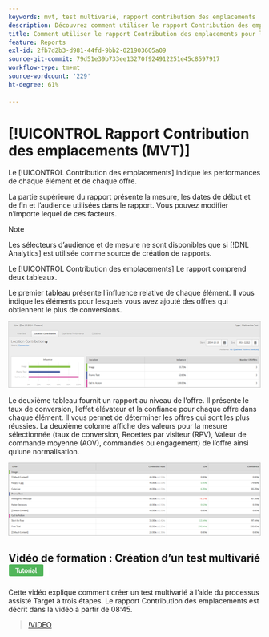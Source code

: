 ```yaml
---
keywords: mvt, test multivarié, rapport contribution des emplacements
description: Découvrez comment utiliser le rapport Contribution des emplacements pour Adobe [!DNL Target] Activités de ciblage d’expérience qui affichent les performances de chaque élément et de chaque offre.
title: Comment utiliser le rapport Contribution des emplacements pour les tests multivariés ?
feature: Reports
exl-id: 2fb7d2b3-d981-44fd-9bb2-021903605a09
source-git-commit: 79d51e39b733ee13270f924912251e45c8597917
workflow-type: tm+mt
source-wordcount: '229'
ht-degree: 61%

---
```


# [!UICONTROL Rapport Contribution des emplacements (MVT)]

Le [!UICONTROL Contribution des emplacements] indique les performances de chaque élément et de chaque offre.

La partie supérieure du rapport présente la mesure, les dates de début et de fin et l’audience utilisées dans le rapport. Vous pouvez modifier n’importe lequel de ces facteurs.

>[!NOTE]
>
>Les sélecteurs d’audience et de mesure ne sont disponibles que si [!DNL Analytics] est utilisée comme source de création de rapports.

Le [!UICONTROL Contribution des emplacements] Le rapport comprend deux tableaux.

Le premier tableau présente l’influence relative de chaque élément. Il vous indique les éléments pour lesquels vous avez ajouté des offres qui obtiennent le plus de conversions.

![Rapport Contribution des emplacements dans Adobe Target](/help/main/c-reports/assets/locationcontributiontop.png)

Le deuxième tableau fournit un rapport au niveau de l’offre. Il présente le taux de conversion, l’effet élévateur et la confiance pour chaque offre dans chaque élément. Il vous permet de déterminer les offres qui sont les plus réussies. La deuxième colonne affiche des valeurs pour la mesure sélectionnée (taux de conversion, Recettes par visiteur (RPV), Valeur de commande moyenne (AOV), commandes ou engagement) de l’offre ainsi qu’une normalisation.

![Rapport Contribution des emplacements dans Adobe Target](/help/main/c-reports/assets/locationcontributionbottom.png)

## Vidéo de formation : Création d’un test multivarié ![Badge du tutoriel](/help/main/assets/tutorial.png)

Cette vidéo explique comment créer un test multivarié à l’aide du processus assisté Target à trois étapes. Le rapport Contribution des emplacements est décrit dans la vidéo à partir de 08:45.

>[!VIDEO](https://video.tv.adobe.com/v/17395)
